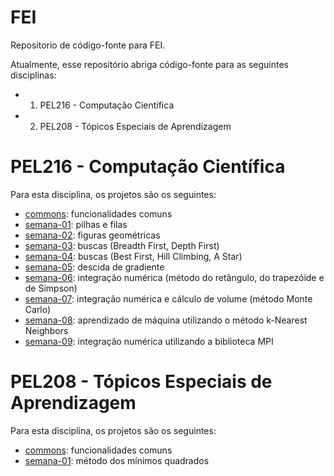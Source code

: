 # FEI

Repositorio de código-fonte para FEI.

Atualmente, esse repositório abriga código-fonte para as seguintes disciplinas:

* 1. PEL216 - Computação Científica
* 2. PEL208 - Tópicos Especiais de Aprendizagem

# PEL216 - Computação Científica

Para esta disciplina, os projetos são os seguintes:
* [commons](https://github.com/fvarrebola/fei/tree/master/pel216/commons): funcionalidades comuns
* [semana-01](https://github.com/fvarrebola/fei/tree/master/pel216/week1): pilhas e filas
* [semana-02](https://github.com/fvarrebola/fei/tree/master/pel216/week2): figuras geométricas
* [semana-03](https://github.com/fvarrebola/fei/tree/master/pel216/week3): buscas (Breadth First, Depth First)
* [semana-04](https://github.com/fvarrebola/fei/tree/master/pel216/week4): buscas (Best First, Hill Climbing, A Star)
* [semana-05](https://github.com/fvarrebola/fei/tree/master/pel216/week5): descida de gradiente
* [semana-06](https://github.com/fvarrebola/fei/tree/master/pel216/week6): integração numérica (método do retângulo, do trapezóide e de Simpson)
* [semana-07](https://github.com/fvarrebola/fei/tree/master/pel216/week7): integração numérica e cálculo de volume (método Monte Carlo)
* [semana-08](https://github.com/fvarrebola/fei/tree/master/pel216/week8): aprendizado de máquina utilizando o método k-Nearest Neighbors
* [semana-09](https://github.com/fvarrebola/fei/tree/master/pel216/week9): integração numérica utilizando a biblioteca MPI

# PEL208 - Tópicos Especiais de Aprendizagem

Para esta disciplina, os projetos são os seguintes:
* [commons](https://github.com/fvarrebola/fei/tree/master/pel208/commons): funcionalidades comuns
* [semana-01](https://github.com/fvarrebola/fei/tree/master/pel208/week1): método dos mínimos quadrados
